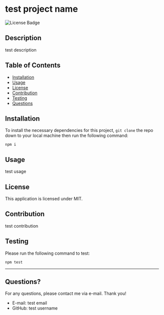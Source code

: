 # test project name

  ![License Badge](https://img.shields.io/static/v1?label=License&message=MIT&color=success)
  
  ## Description
  test description

  ## Table of Contents
  - [Installation](#installation)
  - [Usage](#usage)
  - [License](#license)
  - [Contribution](#contribution)
  - [Testing](#testing)
  - [Questions](#questions)
  
  ## Installation

  To install the necessary dependencies for this project,  `git clone` the repo down to your local machine then run the following command:
  ```
  npm i
  ```

  ## Usage
  test usage

  ## License
  This application is licensed under MIT.

  ## Contribution
  test contribution

  ## Testing
  Please run the following command to test:
  ```
  npm test
  ```
  ---
  
  ## Questions?
  For any questions, please contact me via e-mail. Thank you!
  - E-mail: test email
  - GitHub: test username
